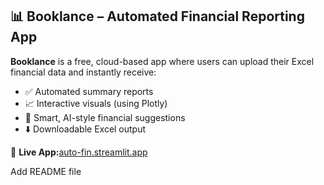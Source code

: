 ## 📊 Booklance – Automated Financial Reporting App

**Booklance** is a free, cloud-based app where users can upload their Excel financial data and instantly receive:

- ✅ Automated summary reports  
- 📈 Interactive visuals (using Plotly)  
- 🤖 Smart, AI-style financial suggestions  
- ⬇️ Downloadable Excel output  

🔗 **Live App:**[auto-fin.streamlit.app](https://auto-fin.streamlit.app)





Add README file
